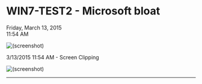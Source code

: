 # WIN7-TEST2 - Microsoft bloat

Friday, March 13, 2015\
11:54 AM

![(screenshot)](https://assets.technologytoolbox.com/screenshots/CB/0A2B575CE386AC59250FE84E5FB5491DF6DB93CB.png)

3/13/2015 11:54 AM - Screen Clipping

![(screenshot)](https://assets.technologytoolbox.com/screenshots/C9/93A1FAE01BDEB028051E561814B0B2956DDB8BC9.png)

---
